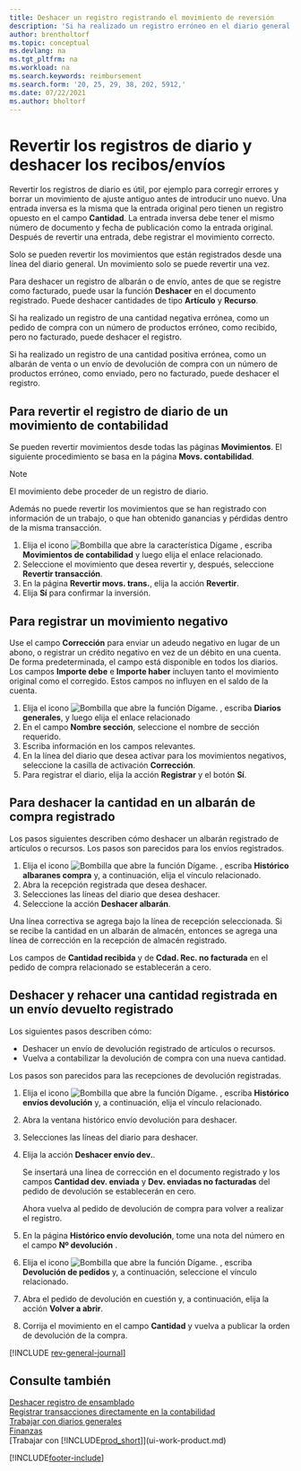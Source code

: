 ```yaml
---
title: Deshacer un registro registrando el movimiento de reversión
description: 'Si ha realizado un registro erróneo en el diario general, puede utilizar la función Revertir transacción para deshacer el registro con un seguimiento de auditoria correcto.'
author: brentholtorf
ms.topic: conceptual
ms.devlang: na
ms.tgt_pltfrm: na
ms.workload: na
ms.search.keywords: reimbursement
ms.search.form: '20, 25, 29, 38, 202, 5912,'
ms.date: 07/22/2021
ms.author: bholtorf
---
```

# Revertir los registros de diario y deshacer los recibos/envíos

Revertir los registros de diario es útil, por ejemplo para corregir errores y borrar un movimiento de ajuste antiguo antes de introducir uno nuevo. Una entrada inversa es la misma que la entrada original pero tienen un registro opuesto en el campo **Cantidad**. La entrada inversa debe tener el mismo número de documento y fecha de publicación como la entrada original. Después de revertir una entrada, debe registrar el movimiento correcto.

Solo se pueden revertir los movimientos que están registrados desde una línea del diario general. Un movimiento solo se puede revertir una vez.

Para deshacer un registro de albarán o de envío, antes de que se registre como facturado, puede usar la función **Deshacer** en el documento registrado. Puede deshacer cantidades de tipo **Artículo** y **Recurso**.

Si ha realizado un registro de una cantidad negativa errónea, como un pedido de compra con un número de productos erróneo, como recibido, pero no facturado, puede deshacer el registro.

Si ha realizado un registro de una cantidad positiva errónea, como un albarán de venta o un envío de devolución de compra con un número de productos erróneo, como enviado, pero no facturado, puede deshacer el registro.

## Para revertir el registro de diario de un movimiento de contabilidad

Se pueden revertir movimientos desde todas las páginas **Movimientos**. El siguiente procedimiento se basa en la página **Movs. contabilidad**.

> [!NOTE]
> El movimiento debe proceder de un registro de diario.
>
> Además no puede revertir los movimientos que se han registrado con información de un trabajo, o que han obtenido ganancias y pérdidas dentro de la misma transacción.

1. Elija el icono ![Bombilla que abre la característica Dígame](media/ui-search/search_small.png "Dígame qué desea hacer") , escriba **Movimientos de contabilidad** y luego elija el enlace relacionado.
2. Seleccione el movimiento que desea revertir y, después, seleccione **Revertir transacción**.
3. En la página **Revertir movs. trans.**, elija la acción **Revertir**.
4. Elija **Sí** para confirmar la inversión.

## Para registrar un movimiento negativo  

Use el campo **Corrección** para enviar un adeudo negativo en lugar de un abono, o registrar un crédito negativo en vez de un débito en una cuenta. De forma predeterminada, el campo está disponible en todos los diarios. Los campos **Importe debe** e **Importe haber** incluyen tanto el movimiento original como el corregido. Estos campos no influyen en el saldo de la cuenta.  

1. Elija el icono ![Bombilla que abre la función Dígame.](media/ui-search/search_small.png "Dígame qué desea hacer") , escriba **Diarios generales**, y luego elija el enlace relacionado  
2. En el campo **Nombre sección**, seleccione el nombre de sección requerido.  
3. Escriba información en los campos relevantes.  
4. En la línea del diario que desea activar para los movimientos negativos, seleccione la casilla de activación **Corrección**.  
5. Para registrar el diario, elija la acción **Registrar** y el botón **Sí**.

## Para deshacer la cantidad en un albarán de compra registrado  

Los pasos siguientes describen cómo deshacer un albarán registrado de artículos o recursos. Los pasos son parecidos para los envíos registrados.

1. Elija el icono ![Bombilla que abre la función Dígame.](media/ui-search/search_small.png "Dígame qué desea hacer") , escriba **Histórico albaranes compra** y, a continuación, elija el vínculo relacionado.  
2. Abra la recepción registrada que desea deshacer.  
3. Selecciones las líneas del diario que desea deshacer.  
4. Seleccione la acción **Deshacer albarán**.

Una línea correctiva se agrega bajo la línea de recepción seleccionada. Si se recibe la cantidad en un albarán de almacén, entonces se agrega una línea de corrección en la recepción de almacén registrado.  

Los campos de **Cantidad recibida** y de **Cdad. Rec. no facturada** en el pedido de compra relacionado se establecerán a cero.

## Deshacer y rehacer una cantidad registrada en un envío devuelto registrado

Los siguientes pasos describen cómo:

* Deshacer un envío de devolución registrado de artículos o recursos.
* Vuelva a contabilizar la devolución de compra con una nueva cantidad.

Los pasos son parecidos para las recepciones de devolución registradas.

1. Elija el icono ![Bombilla que abre la función Dígame.](media/ui-search/search_small.png "Dígame qué desea hacer") , escriba **Histórico envíos devolución** y, a continuación, elija el vínculo relacionado.  
2. Abra la ventana histórico envío devolución para deshacer.
3. Selecciones las líneas del diario para deshacer.  

4. Elija la acción **Deshacer envío dev.**.  

    Se insertará una línea de corrección en el documento registrado y los campos **Cantidad dev. enviada** y **Dev. enviadas no facturadas** del pedido de devolución se establecerán en cero.  

    Ahora vuelva al pedido de devolución de compra para volver a realizar el registro.  

5. En la página **Histórico envío devolución**, tome una nota del número en el campo **Nº devolución** .  
6. Elija el icono ![Bombilla que abre la función Dígame.](media/ui-search/search_small.png "Dígame qué desea hacer") , escriba **Devolución de pedidos** y, a continuación, seleccione el vínculo relacionado.  
7. Abra el pedido de devolución en cuestión y, a continuación, elija la acción **Volver a abrir**.  
8. Corrija el movimiento en el campo **Cantidad** y vuelva a publicar la orden de devolución de la compra.  

[!INCLUDE [rev-general-journal](includes/rev-general-journal.md)]

## Consulte también

[Deshacer registro de ensamblado](assembly-how-to-undo-assembly-posting.md)  
[Registrar transacciones directamente en la contabilidad](finance-how-post-transactions-directly.md)  
[Trabajar con diarios generales](ui-work-general-journals.md)  
[Finanzas](finance.md)  
[Trabajar con [!INCLUDE[prod_short](includes/prod_short.md)]](ui-work-product.md)  


[!INCLUDE[footer-include](includes/footer-banner.md)]